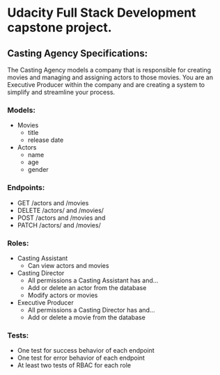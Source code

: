 # Udacity Full Stack Development capstone project.
## Casting Agency Specifications:<br>
The Casting Agency models a company that is responsible for creating movies and managing and assigning actors to those movies. You are an Executive Producer within the company and are creating a system to simplify and streamline your process.

### Models:<br>
* Movies
  * title 
  * release date<br>
* Actors 
  * name
  * age
  * gender<br>
### Endpoints:<br>
* GET /actors and /movies<br>
* DELETE /actors/ and /movies/<br>
* POST /actors and /movies and<br>
* PATCH /actors/ and /movies/<br>
### Roles:<br>
* Casting Assistant<br>
  * Can view actors and movies<br>
* Casting Director<br>
  * All permissions a Casting Assistant has and…<br>
  * Add or delete an actor from the database<br>
  * Modify actors or movies<br>
* Executive Producer<br>
  * All permissions a Casting Director has and…<br>
  * Add or delete a movie from the database<br>
### Tests:<br>
* One test for success behavior of each endpoint<br>
* One test for error behavior of each endpoint<br>
* At least two tests of RBAC for each role<br>
